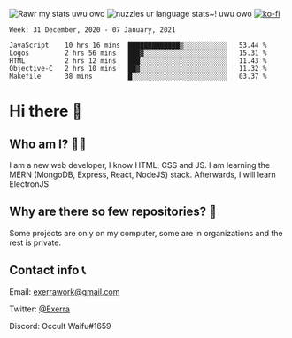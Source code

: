 ![Rawr my stats uwu owo](https://github-readme-stats.vercel.app/api?username=Exerra&show_icons=true&theme=buefy)
![nuzzles ur language stats~! uwu owo](https://github-readme-stats.vercel.app/api/top-langs/?username=Exerra&layout=compact)
[![ko-fi](https://www.ko-fi.com/img/githubbutton_sm.svg)](https://ko-fi.com/X8X130H96)
<!--START_SECTION:waka-->
```text
Week: 31 December, 2020 - 07 January, 2021

JavaScript    10 hrs 16 mins  █████████████▒░░░░░░░░░░░   53.44 % 
Logos         2 hrs 56 mins   ███▓░░░░░░░░░░░░░░░░░░░░░   15.31 % 
HTML          2 hrs 12 mins   ███░░░░░░░░░░░░░░░░░░░░░░   11.43 % 
Objective-C   2 hrs 10 mins   ██▓░░░░░░░░░░░░░░░░░░░░░░   11.32 % 
Makefile      38 mins         █░░░░░░░░░░░░░░░░░░░░░░░░   03.37 % 
```
<!--END_SECTION:waka-->
# Hi there 👋
## Who am I? 🙋‍♀️
I am a new web developer, I know HTML, CSS and JS. I am learning the MERN (MongoDB, Express, React, NodeJS) stack. Afterwards, I will learn ElectronJS
## Why are there so few repositories? 🤔
Some projects are only on my computer, some are in organizations and the rest is private.
## Contact info 📞
Email: [exerrawork@gmail.com](mailto:exerrawork@gmail.com)

Twitter: [@Exerra](https://twitter.com/exerra)

Discord: Occult Waifu#1659
